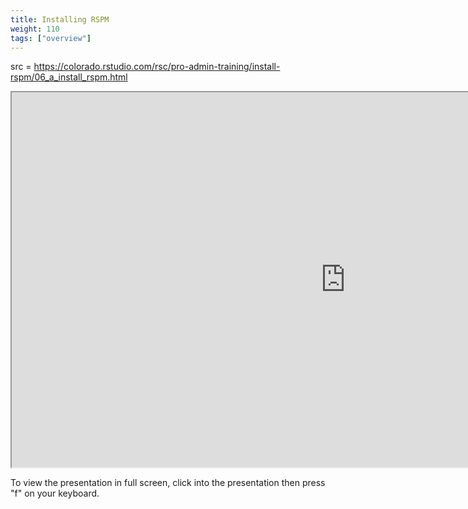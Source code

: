 ```yaml
---
title: Installing RSPM
weight: 110
tags: ["overview"]
---
```


src = https://colorado.rstudio.com/rsc/pro-admin-training/install-rspm/06_a_install_rspm.html

<iframe src="https://colorado.rstudio.com/rsc/pro-admin-training/install-rspm/06_a_install_rspm.html" width="1067px" height="600px">
</iframe>


To view the presentation in full screen, click into the presentation then press "f" on your keyboard.


